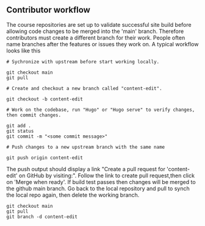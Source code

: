 ## Contributor workflow

The course repositories are set up to validate successful site build before allowing code changes to be merged into the 'main' branch. Therefore contributors must create a different branch for their work. People often name branches after the features or issues they work on. A typical workflow looks like this

```
# Sychronize with upstream before start working locally.

git checkout main
git pull

# Create and checkout a new branch called "content-edit".

git checkout -b content-edit

# Work on the codebase, run "Hugo" or "Hugo serve" to verify changes, then commit changes.

git add .
git status
git commit -m "<some commit message>"

# Push changes to a new upstream branch with the same name

git push origin content-edit
```

The push output should display a link "Create a pull request for 'content-edit' on GitHub by visiting:". Follow the link to create pull request,then click on 'Merge when ready'. If build test passes then changes will be merged to the github main branch. Go back to the local repository and pull to synch the local repo again, then delete the working branch.

```
git checkout main
git pull
git branch -d content-edit
```
